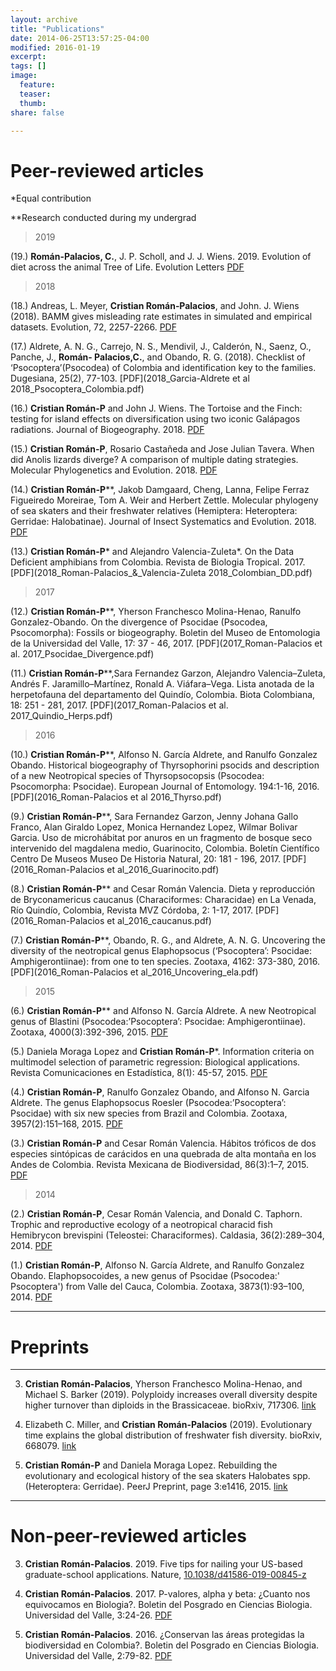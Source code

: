 ```yaml
---
layout: archive
title: "Publications"
date: 2014-06-25T13:57:25-04:00
modified: 2016-01-19
excerpt:
tags: []
image:
  feature:
  teaser:
  thumb:
share: false

---
```


# Peer-reviewed articles

*Equal contribution

**Research conducted during my undergrad

>2019

(19.) **Román-Palacios, C.**, J. P. Scholl, and J. J. Wiens. 2019. Evolution of diet across the animal Tree of Life. Evolution Letters [PDF](2019_Roman-Palacios_et_al_EvoLett_2019.pdf) 

<div class='altmetric-embed' data-badge-type='donut' data-arxiv-id='1209.4191'></div>
<script type='text/javascript' src='https://d1bxh8uas1mnw7.cloudfront.net/assets/embed.js'></script>

>2018

(18.) Andreas, L. Meyer, **Cristian Román‐Palacios**, and John. J. Wiens (2018). BAMM gives misleading rate estimates in simulated and empirical datasets. Evolution, 72, 2257-2266. [PDF](2018_Meyer_et_al_Evol_2018_BAMM.pdf)



(17.) Aldrete, A. N. G., Carrejo, N. S., Mendivil, J., Calderón, N., Saenz, O., Panche, J., **Román- Palacios,C.**, and Obando, R. G. (2018). Checklist of ‘Psocoptera’(Psocodea) of Colombia and identification key to the families. Dugesiana, 25(2), 77-103. [PDF](2018_Garcia-Aldrete et al 2018_Psocoptera_Colombia.pdf)

(16.) **Cristian Román-P** and John J. Wiens. The Tortoise and the Finch: testing for island effects on diversification using two iconic Galápagos radiations. Journal of Biogeography. 2018. [PDF](2018_Roman_Palacios_Wiens_JBI_2018.pdf)

(15.) **Cristian Román-P**, Rosario Castañeda and Jose Julian Tavera. When did Anolis lizards diverge? A comparison of multiple dating strategies. Molecular Phylogenetics and Evolution. 2018. [PDF](2018_Roman-Palacios_et_al_Anolis.pdf)

(14.) **Cristian Román-P****, Jakob Damgaard, Cheng, Lanna, Felipe Ferraz Figueiredo Moreirae, Tom A. Weir and Herbert Zettle. Molecular phylogeny of sea skaters and their freshwater relatives (Hemiptera: Heteroptera: Gerridae: Halobatinae). Journal of Insect Systematics and Evolution. 2018. [PDF](2018_Roman-Palacios_et_al._Halobatinae.pdf)

(13.) **Cristian Román-P*** and Alejandro Valencia-Zuleta*. On the Data Deficient amphibians from Colombia. Revista de Biologia Tropical. 2017. [PDF](2018_Roman-Palacios_&_Valencia-Zuleta 2018_Colombian_DD.pdf)

>2017

(12.) **Cristian Román-P****, Yherson Franchesco Molina-Henao, Ranulfo Gonzalez-Obando. On the divergence of Psocidae (Psocodea, Psocomorpha): Fossils or biogeography. Boletin del Museo de Entomologia de la Universidad del Valle, 17: 37 - 46, 2017. [PDF](2017_Roman-Palacios et al. 2017_Psocidae_Divergence.pdf)

(11.) **Cristian Román-P****,Sara Fernandez Garzon, Alejandro Valencia–Zuleta, Andrés F. Jaramillo–Martínez, Ronald A. Viáfara–Vega. Lista anotada de la herpetofauna del departamento del Quindío, Colombia. Biota Colombiana, 18: 251 - 281, 2017. [PDF](2017_Roman-Palacios et al. 2017_Quindio_Herps.pdf)


>2016

(10.) **Cristian Román-P****, Alfonso N. García Aldrete, and Ranulfo Gonzalez Obando. Historical biogeography of Thyrsophorini psocids and description of a new Neotropical species of Thyrsopsocopsis (Psocodea: Psocomorpha: Psocidae). European Journal of Entomology. 194:1-16, 2016. [PDF](2016_Roman-Palacios et al 2016_Thyrso.pdf)

(9.) **Cristian Román-P****, Sara Fernandez Garzon, Jenny Johana Gallo Franco, Alan Giraldo Lopez, Monica Hernandez Lopez, Wilmar Bolivar Garcia. Uso de microhábitat por anuros en un fragmento de bosque seco intervenido del magdalena medio, Guarinocito, Colombia. Boletín Científico Centro De Museos Museo De Historia Natural, 20: 181 - 196, 2017. [PDF](2016_Roman-Palacios et al_2016_Guarinocito.pdf)

(8.) **Cristian Román-P**** and Cesar Román Valencia. Dieta y reproducción de Bryconamericus caucanus (Characiformes: Characidae) en La Venada, Río Quindío, Colombia, Revista MVZ Córdoba, 2: 1-17, 2017. [PDF](2016_Roman-Palacios et al_2016_caucanus.pdf)

(7.) **Cristian Román-P****, Obando, R. G., and Aldrete, A. N. G. Uncovering the diversity of the neotropical genus Elaphopsocus (‘Psocoptera’: Psocidae: Amphigerontiinae): from one to ten species. Zootaxa, 4162: 373-380, 2016. [PDF](2016_Roman-Palacios et al_2016_Uncovering_ela.pdf)

>2015

(6.) **Cristian Román-P**** and Alfonso N. García Aldrete. A new Neotropical genus of Blastini (Psocodea:’Psocoptera’: Psocidae: Amphigerontiinae). Zootaxa, 4000(3):392-396, 2015. [PDF](2015_Garcia-Aldrete_Roman-Palacios_2015_Blastini.pdf)

(5.) Daniela Moraga Lopez and **Cristian Román-P***. Information criteria on multimodel selection of parametric regression: Biological applications. Revista Comunicaciones en Estadística, 8(1): 45-57, 2015. [PDF](2015_Moraga_Lopez_Roman-Palacios_2015_Multimodel.pdf)

(4.) **Cristian Román-P**, Ranulfo Gonzalez Obando, and Alfonso N. Garcia Aldrete. The genus Elaphopsocus Roesler (Psocodea:’Psocoptera’: Psocidae) with six new species from Brazil and Colombia. Zootaxa, 3957(2):151–168, 2015. [PDF](2015_Roman-Palacios_et_al_2015_Elaphosocus.pdf)

(3.) **Cristian Román-P** and Cesar Román Valencia. Hábitos tróficos de dos especies sintópicas de carácidos en una quebrada de alta montaña en los Andes de Colombia. Revista Mexicana de Biodiversidad, 86(3):1–7, 2015. [PDF](2015_Roman-Palacios_&_Roman-Valencia_2015_Two_freshwater.pdf)

>2014

(2.) **Cristian Román-P**, Cesar Román Valencia, and Donald C. Taphorn. Trophic and reproductive ecology of a neotropical characid fish Hemibrycon brevispini (Teleostei: Characiformes). Caldasia, 36(2):289–304, 2014. [PDF](2015_Roman-Palacios_et_al_2015_Brevi.pdf)

(1.) **Cristian Román-P**, Alfonso N. García Aldrete, and Ranulfo Gonzalez Obando. Elaphopsocoides, a new genus of Psocidae (Psocodea:' Psocoptera') from Valle del Cauca, Colombia. Zootaxa, 3873(1):93–100, 2014.  [PDF](2014_Roman-P_et_al_2014_Elaphopsocus.pdf)

---

# Preprints

---

3. **Cristian Román-Palacios**, Yherson Franchesco Molina-Henao, and Michael S. Barker (2019). Polyploidy increases overall diversity despite higher turnover than diploids in the Brassicaceae. bioRxiv, 717306. [link](https://www.biorxiv.org/content/10.1101/717306v1)

2. Elizabeth C. Miller, and **Cristian Román-Palacios** (2019). Evolutionary time explains the global distribution of freshwater fish diversity. bioRxiv, 668079. [link](https://www.biorxiv.org/content/10.1101/668079v1.abstract)

1. **Cristian Román-P** and Daniela Moraga Lopez. Rebuilding the evolutionary and ecological history of the sea skaters Halobates spp. (Heteroptera: Gerridae). PeerJ Preprint, page 3:e1416, 2015. [link](https://peerj.com/preprints/1164/)

---




# Non-peer-reviewed articles

3. **Cristian Román-Palacios**. 2019. Five tips for nailing your US-based graduate-school applications.
Nature, [10.1038/d41586-019-00845-z](https://www.nature.com/articles/d41586-019-00845-z)

2. **Cristian Román-Palacios**. 2017. P-valores, alpha y beta: ¿Cuanto nos equivocamos en Biologia?. Boletin del Posgrado en Ciencias Biologia. Universidad del Valle, 3:24-26. [PDF](Roman-Palacios_2017_stat.pdf)

1. **Cristian Román-Palacios**. 2016. ¿Conservan las áreas protegidas la biodiversidad en Colombia?. Boletin del Posgrado en Ciencias Biologia. Universidad del Valle, 2:79-82. [PDF](Roman-Palacios_2016_Areas_Protegidas.pdf)





